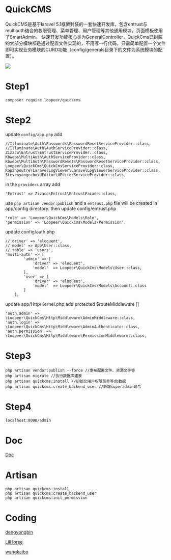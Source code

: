 # QuickCMS
QuickCMS是基于laravel 5.1框架封装的一套快速开发库，包含entrust与multiauth结合的权限管理、菜单管理、用户管理等其他通用模块，页面模板使用了SmartAdmin。
快速开发功能核心类为GeneralController，QuickCms已封装的大部分模块都是通过配置文件实现的，不用写一行代码，只需简单配置一个文件即可实现业务模块的CURD功能（config/generals目录下的文件为系统模块的配置）。

![](http://7xpf31.com1.z0.glb.clouddn.com/quickcms2.gif)
# Step1
```
composer require loopeer/quickcms
```
# Step2
update `config/app.php` add
```
//Illuminate\Auth\Passwords\PasswordResetServiceProvider::class,
//Illuminate\Auth\AuthServiceProvider::class,
Zizaco\Entrust\EntrustServiceProvider::class,
Kbwebs\MultiAuth\AuthServiceProvider::class,
Kbwebs\MultiAuth\PasswordResets\PasswordResetServiceProvider::class,
Loopeer\QuickCms\QuickCmsServiceProvider::class,
Rap2hpoutre\LaravelLogViewer\LaravelLogViewerServiceProvider::class,
Stevenyangecho\UEditor\UEditorServiceProvider::class,
```
in the `providers` array add
```
'Entrust' => Zizaco\Entrust\EntrustFacade::class,
```
use `php artisan vendor:publish` and a `entrust.php` file will be created in app/config directory.
then update config/entrust.php
```
'role' => 'Loopeer\QuickCms\Models\Role',
'permission' => 'Loopeer\QuickCms\Models\Permission',
```
update config/auth.php
```
//'driver' => 'eloquent',
//'model' => App\User::class,
//'table' => 'users',
'multi-auth' => [
        'admin' => [
            'driver' => 'eloquent',
            'model'  => Loopeer\QuickCms\Models\User::class,
        ],
        'user' => [
            'driver' => 'eloquent',
            'model'  => Loopeer\QuickCms\Models\Account::class
        ]
    ],
```
update app/Http/Kernel.php,add protected $routeMiddleware []
```
'auth.admin' =>  \Loopeer\QuickCms\Http\Middleware\AdminMiddleware::class,
'auth.login' =>  \Loopeer\QuickCms\Http\Middleware\AdminAuthenticate::class,
'auth.permission' => \Loopeer\QuickCms\Http\Middleware\PermissionMiddleware::class,
```
# Step3
```
php artisan vendor:publish --force //发布配置文件、资源文件等
php artisan migrate //执行数据库建表
php artisan quickcms:install //初始化用户权限菜单等db数据
php artisan quickcms:create_backend_user //新增superadmin命令
```
# Step4
```
localhost:8000/admin
```
# Doc
[Doc](https://github.com/loopeer/quickcms/wiki)

# Artisan
```
php artisan quickcms:install
php artisan quickcms:create_backend_user
php artisan quickcms:init_permission 
```

# Coding
[dengyongbin](https//github.com/dengyongbin)

[LilHorse](https://github.com/lilhorse)

[wangkaibo](https://github.com/wangkaibo)

